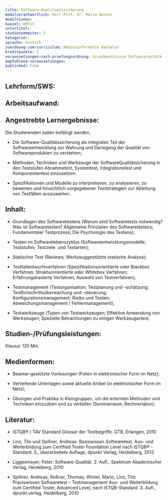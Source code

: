 ```yaml
---
title: Software-Qualitaetssicherung
modulverantwortlich: Herr Prof. Dr. Mario Winter
modulniveau:
kuezel: WPF15
untertitel:
studiensemester: 5
kategorie:
sprache: Deutsch
zuordnung-zum-curriculum: Medieninformatik Bachelor
kreditpunkte: 5
voraussetzungen-nach-pruefungsordnung: Grundkenntnisse Softwaretechnik, Grundkenntnisse Java-Programmierung
empfohlene-voraussetzungen: 
published: true
---
```


## Lehrform/SWS:


## Arbeitsaufwand:

## Angestrebte Lernergebnisse:
Die Studierenden sollen befähigt werden,  




- Die Software-Qualitätssicherung als integralen Teil der Softwareentwicklung zur Wahrung und Darlegung der Qualität von Softwareprodukten zu verstehen;





- Methoden, Techniken und Werkzeuge der SoftwareQualitätsicherung in den Teststufen Abnahmetest, Systemtest, Integrationstest und Komponententest einzusetzen.









-  Spezifikationen und Modelle zu interpretieren, zu analysieren, zu bewerten und hinsichtlich vorgegebener Teststrategien zur Ableitung von Testfällen auszuwerten.

## Inhalt:
- Grundlagen des Softwaretestens (Warum sind Softwaretests notwendig?  Was ist Softwaretesten? Allgemeine Prinzipien des Softwaretestens;  Fundamentaler Testprozess; Die Psychologie des Testens);

- Testen im Softwarelebenszyklus (Softwareentwicklungsmodelle; Teststufen; Testziele  und Testarten);

- Statischer Test (Reviews; Werkzeuggestützte statische Analyse);

- Testfallentwurfsverfahren (Spezifikationsorientierte oder Blackbox  Verfahren; Strukturorientierte oder Whitebox Verfahren;  Erfahrungsbasierte Verfahren; Auswahl von Testverfahren); 

- Testmanagement (Testorganisation; Testplanung und –schätzung;  Testfortschrittsüberwachung und –steuerung; Konfigurationsmanagement;  Risiko und Testen; Abweichungsmanagement / Fehlermanagement);

-  Testwerkzeuge (Typen von Testwerkzeugen; Effektive Anwendung von Werkzeugen; Spezielle Betrachtungen zu einigen Werkzeugarten).

## Studien-/Prüfungsleistungen:
Klausur 120 Min.

## Medienformen:
- Beamer-gestützte Vorlesungen (Folien in elektroni­scher Form im Netz);

- Vertiefende Unterlagen sowie aktuelle Artikel (in elektronischer Form im Netz);

-  Übungen und Praktika in Kleingruppen, um die erlernten Methoden und Techniken einzuüben und zu vertiefen (Seminarraum, Rechnerlabor);

## Literatur:
- ISTQB® / TAV Standard Glossar der Testbegriffe. GTB, Erlangen, 2010

- Linz, Tilo und Spillner, Andreas: Basiswissen Softwaretest, Aus- und Weiterbildung zum Certified Tester Foundation Level nach ISTQB® -Standard. 5., überarbeitete Auflage, dpunkt.Verlag, Heidelberg, 2012

- Liggesmeyer, Peter: Software-Qualität. 2. Aufl., Spektrum Akademischer Verlag, Heidelberg, 2010

- Spillner, Andreas; Roßner, Thomas; Winter, Mario; Linz, Tilo: Praxiswissen Softwaretest – Testmanagement Aus- und Weiterbildung zum Certified Tester, Advanced Level, nach ISTQB-Standard. 3. Aufl., dpunkt.verlag, Heidelberg, 2010

